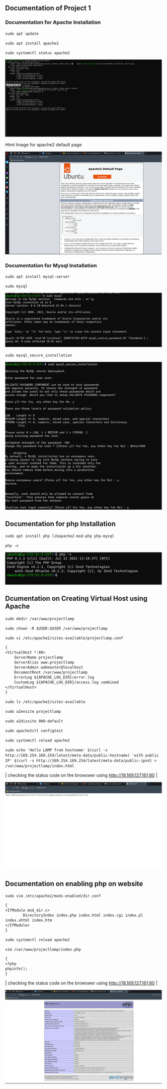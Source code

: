## Documentation of Project 1

### Documentation for Apache Installation

`sudo apt update`

`sudo apt install apache2`

`sudo systemctl status apache2`

![apache2 installation status](.\apache2-status.png)

Html Image for apache2 default page

![apache2 default page](.\apache2-html-status.png)



### Documentation for Mysql Installation

`sudo apt install mysql-server`

`sudo mysql`

![mysql installation status](.\mysql-status.png)

`sudo mysql_secure_installation`

![mysql server config status](.\mysql_server_installation.png)


## Documentation for php Installation

`sudo apt install php libapache2-mod-php php-mysql`

`php -v`

![php status](.\php-status.png)


## Dcumentation on Creating Virtual Host using Apache

`sudo mkdir /var/www/projectlamp`

`sudo chown -R $USER:$USER /var/www/projectlamp`

`sudo vi /etc/apache2/sites-available/projectlamp.conf`

```
{
<VirtualHost *:80>
    ServerName projectlamp
    ServerAlias www.projectlamp 
    ServerAdmin webmaster@localhost
    DocumentRoot /var/www/projectlamp
    ErrorLog ${APACHE_LOG_DIR}/error.log
    CustomLog ${APACHE_LOG_DIR}/access.log combined
</VirtualHost>
}
```


`sudo ls /etc/apache2/sites-available`

`sudo a2ensite projectlamp`

`sudo a2dissite 000-default`

`sudo apache2ctl configtest`

`sudo systemctl reload apache2`

`sudo echo 'Hello LAMP from hostname' $(curl -s http://169.254.169.254/latest/meta-data/public-hostname) 'with public IP' $(curl -s http://169.254.169.254/latest/meta-data/public-ipv4) > /var/www/projectlamp/index.html`

| checking the status code on the browswer using http://18.169.127.161:80 |

![Virtual Host status](.\virtual-host-working.png)


## Documentation on enabling php on website

`sudo vim /etc/apache2/mods-enabled/dir.conf`

```
{
<IfModule mod_dir.c>
        DirectoryIndex index.php index.html index.cgi index.pl index.xhtml index.htm
</IfModule>
}
```

`sudo systemctl reload apache2`

`vim /var/www/projectlamp/index.php`


```
{
<?php
phpinfo();
}
```

| checking the status code on the browswer using http://18.169.127.161:80 |

![Php enabling on website status](.\php-enabling-status.png)



